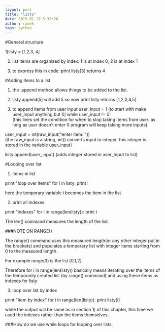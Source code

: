 ```yaml
---
layout: post
title: "lists"
date: 2015-01-19 5:38:28
author: radek
tags: python
---
```


#General structure

1)listy = [1,2,3, 4]

2) list items are organized by index: 
1 is at index 0, 2 is at index 1

3) to express this in code: 
print listy[3] 
returns 4 

#Adding items to a list

1) the .append method allows things to be added to the list. 

2) listy.append(5) will add 5
so now  print listy 
returns [1,2,3,4,5]

3) to append items from user input
user_input = 1
(to start with make user_input anything but 0)
while user_input != 0:    
(this lines set the condition for when to stop taking items from user. as long as user doesn’t enter 0 program will keep taking more inputs)

 user_input = int(raw_input("enter item: "))  
(the raw_input is a string, int() converts input to integer. this integer is stored in the variable user_input)

listy.append(user_input) 
(adds integer stored in user_input to list)


#Looping over list
1) items in list

print "loop over items"
for i in listy: 
    print i

here the temporary variable i becomes the item in the list


2) print all indexes
  
print "indexes"
for i in range(len(listy)):
  print i
  
The len() command measures the length of the list. 

 ###NOTE ON RANGE()

The range() command uses this measured length(or any other integer put in the brackets)  and populates a temporary list with integer items starting from 0 to the measured length. 

For example range(3) is the list [0,1,2]. 

Therefore for i in range(len(listy)) basically means iterating over the items of the  temporarily created list (by range() command) and using these items as indexes for listy

3) loop over list by index 

print "item by index"
for i in range(len(listy)):
  print listy[i]

while the output will be same as in section 1) of this chapter, this time we used the indexes rather than the items themselves. 

###How do we use while loops for looping over lists. 
